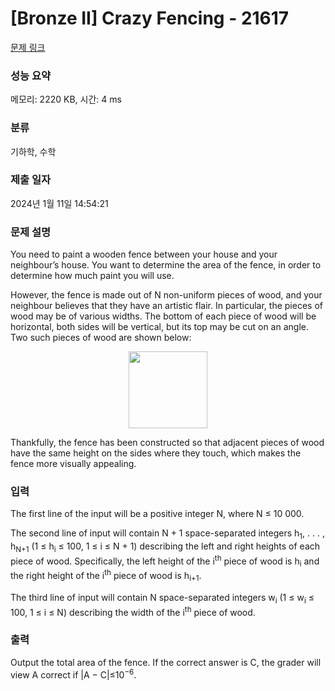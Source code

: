 # [Bronze II] Crazy Fencing - 21617 

[문제 링크](https://www.acmicpc.net/problem/21617) 

### 성능 요약

메모리: 2220 KB, 시간: 4 ms

### 분류

기하학, 수학

### 제출 일자

2024년 1월 11일 14:54:21

### 문제 설명

<p>You need to paint a wooden fence between your house and your neighbour’s house. You want to determine the area of the fence, in order to determine how much paint you will use.</p>

<p>However, the fence is made out of N non-uniform pieces of wood, and your neighbour believes that they have an artistic flair. In particular, the pieces of wood may be of various widths. The bottom of each piece of wood will be horizontal, both sides will be vertical, but its top may be cut on an angle. Two such pieces of wood are shown below:</p>

<p style="text-align: center;"><img alt="" src="https://upload.acmicpc.net/75da34c5-330f-4648-944a-e95cea3b7493/-/preview/" style="width: 126px; height: 123px;"></p>

<p>Thankfully, the fence has been constructed so that adjacent pieces of wood have the same height on the sides where they touch, which makes the fence more visually appealing.</p>

### 입력 

 <p>The first line of the input will be a positive integer N, where N ≤ 10 000.</p>

<p>The second line of input will contain N + 1 space-separated integers h<sub>1</sub>, . . . , h<sub>N+1</sub> (1 ≤ h<sub>i</sub> ≤ 100, 1 ≤ i ≤ N + 1) describing the left and right heights of each piece of wood. Specifically, the left height of the i<sup>th</sup> piece of wood is h<sub>i</sub> and the right height of the i<sup>th</sup> piece of wood is h<sub>i+1</sub>.</p>

<p>The third line of input will contain N space-separated integers w<sub>i</sub> (1 ≤ w<sub>i</sub> ≤ 100, 1 ≤ i ≤ N) describing the width of the i<sup>th</sup> piece of wood.</p>

### 출력 

 <p>Output the total area of the fence. If the correct answer is C, the grader will view A correct if |A − C|≤10<sup>−6</sup>.</p>

